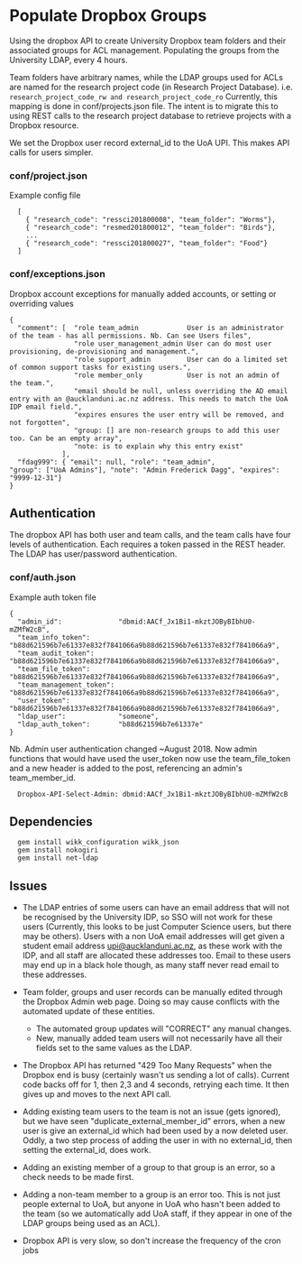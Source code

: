# Populate Dropbox Groups
Using the dropbox API to create University Dropbox team folders and their associated groups for ACL management. Populating the groups from the University LDAP, every 4 hours.

Team folders have arbitrary names, while the LDAP groups used for ACLs are named for the research project code (in Research Project Database).
i.e. ```research_project_code_rw and research_project_code_ro```
Currently, this mapping is done in conf/projects.json file. The intent is to migrate this to using REST calls to the research project database to retrieve projects with a Dropbox resource.

We set the Dropbox user record external_id to the UoA UPI. This makes API calls for users simpler.

### conf/project.json
Example config file
```
  [
    { "research_code": "ressci201800008", "team_folder": "Worms"},
    { "research_code": "resmed201800012", "team_folder": "Birds"},
    ...
    { "research_code": "ressci201800027", "team_folder": "Food"}
  ]
```
### conf/exceptions.json
Dropbox account exceptions for manually added accounts, or setting or overriding values
```
{
  "comment": [  "role team_admin            User is an administrator of the team - has all permissions. Nb. Can see Users files",
                "role user_management_admin User can do most user provisioning, de-provisioning and management.",
                "role support_admin         User can do a limited set of common support tasks for existing users.",
                "role member_only           User is not an admin of the team.",
                "email should be null, unless overriding the AD email entry with an @aucklanduni.ac.nz address. This needs to match the UoA IDP email field.",
                "expires ensures the user entry will be removed, and not forgotten",
                "group: [] are non-research groups to add this user too. Can be an empty array",
                "note: is to explain why this entry exist"
             ],
  "fdag999": { "email": null, "role": "team_admin",            "group": ["UoA Admins"], "note": "Admin Frederick Dagg", "expires": "9999-12-31"}
}
```
## Authentication
The dropbox API has both user and team calls, and the team calls have four levels of authentication. Each requires a token passed in the REST header. The LDAP has user/password authentication.

### conf/auth.json
Example auth token file
```
{
  "admin_id":              "dbmid:AACf_Jx1Bi1-mkztJOByBIbhU0-mZMfW2cB",
  "team_info_token":       "b88d621596b7e61337e832f7841066a9b88d621596b7e61337e832f7841066a9",
  "team_audit_token":      "b88d621596b7e61337e832f7841066a9b88d621596b7e61337e832f7841066a9",
  "team_file_token":       "b88d621596b7e61337e832f7841066a9b88d621596b7e61337e832f7841066a9",
  "team_management_token": "b88d621596b7e61337e832f7841066a9b88d621596b7e61337e832f7841066a9",
  "user_token":            "b88d621596b7e61337e832f7841066a9b88d621596b7e61337e832f7841066a9",
  "ldap_user":             "someone",
  "ldap_auth_token":       "b88d621596b7e61337e"
}
```
Nb. Admin user authentication changed ~August 2018. Now admin functions that would have used the user_token now use the team_file_token and a new header is added to the post, referencing an admin's team_member_id.
```
  Dropbox-API-Select-Admin: dbmid:AACf_Jx1Bi1-mkztJOByBIbhU0-mZMfW2cB
```

## Dependencies
```
  gem install wikk_configuration wikk_json
  gem install nokogiri
  gem install net-ldap
```

## Issues

* The LDAP entries of some users can have an email address that will not be recognised by the University IDP, so SSO will not work for these users (Currently, this looks to be just Computer Science users, but there may be others). Users with a non UoA email addresses will get given a student email address upi@aucklanduni.ac.nz, as these work with the IDP, and all staff are allocated these addresses too. Email to these users may end up in a black hole though, as many staff never read email to these addresses.

* Team folder, groups and user records can be manually edited through the Dropbox Admin web page. Doing so may cause conflicts with the automated update of these entities.
  * The automated group updates will "CORRECT" any manual changes.
  * New, manually added team users will not necessarily have all their fields set to the same values as the LDAP.

* The Dropbox API has returned "429 Too Many Requests" when the Dropbox end is busy (certainly wasn't us sending a lot of calls). Current code backs off for 1, then 2,3 and 4 seconds, retrying each time. It then gives up and moves to the next API call.

* Adding existing team users to the team is not an issue (gets ignored), but we have seen "duplicate_external_member_id" errors, when a new user is give an external_id which had been used by a now deleted user. Oddly, a two step process of adding the user in with no external_id, then setting the external_id, does work.

* Adding an existing member of a group to that group is an error, so a check needs to be made first.

* Adding a non-team member to a group is an error too. This is not just people external to UoA, but anyone in UoA who hasn't been added to the team (so we automatically add UoA staff, if they appear in one of the LDAP groups being used as an ACL).

* Dropbox API is very slow, so don't increase the frequency of the cron jobs
